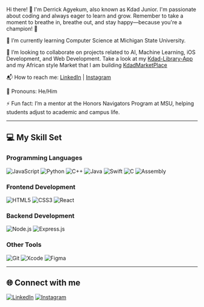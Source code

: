 Hi there! 👋
I'm Derrick Agyekum, also known as Kdad Junior. I'm passionate about coding and always eager to learn and grow. Remember to take a moment to breathe in, breathe out, and stay happy—because you're a champion! 🚀

🌱 I’m currently learning Computer Science at Michigan State University.

💖 I’m looking to collaborate on projects related to AI, Machine Learning, iOS Development, and Web Development. Take a look at my [Kdad-Library-App](https://www.loom.com/share/d31b32acaba248f0b7a40c9e2536de9b?sid=8c199dd5-7202-487e-a077-2251ef01c013) and my African style Market that I am building [KdadMarketPlace](https://www.kdadmarketplace.com/)

📬 How to reach me: [LinkedIn](https://www.linkedin.com/in/derrick-agyekum-23a09125b) | [Instagram](https://www.instagram.com/juniorkdad?igsh=MXJ2NTlkcTJkaWt2Mw%3D%3D&utm_source=qr)

🎯 Pronouns: He/Him

⚡ Fun fact: I’m a mentor at the Honors Navigators Program at MSU, helping students adjust to academic and campus life.

---

## 💻 My Skill Set

### Programming Languages
![JavaScript](https://img.shields.io/badge/-JavaScript-black?style=flat-square&logo=javascript)
![Python](https://img.shields.io/badge/-Python-black?style=flat-square&logo=python)
![C++](https://img.shields.io/badge/-C++-black?style=flat-square&logo=cplusplus)
![Java](https://img.shields.io/badge/-Java-black?style=flat-square&logo=java)
![Swift](https://img.shields.io/badge/-Swift-black?style=flat-square&logo=swift)
![C](https://img.shields.io/badge/-C-black?style=flat-square&logo=c)
![Assembly](https://img.shields.io/badge/-Assembly-black?style=flat-square&logo=gnuassembly)

### Frontend Development
![HTML5](https://img.shields.io/badge/-HTML5-black?style=flat-square&logo=html5)
![CSS3](https://img.shields.io/badge/-CSS3-black?style=flat-square&logo=css3)
![React](https://img.shields.io/badge/-React-black?style=flat-square&logo=react)

### Backend Development
![Node.js](https://img.shields.io/badge/-Node.js-black?style=flat-square&logo=node.js)
![Express.js](https://img.shields.io/badge/-Express.js-black?style=flat-square&logo=express)

### Other Tools
![Git](https://img.shields.io/badge/-Git-black?style=flat-square&logo=git)
![Xcode](https://img.shields.io/badge/-Xcode-black?style=flat-square&logo=xcode)
![Figma](https://img.shields.io/badge/-Figma-black?style=flat-square&logo=figma)

---

## 🌐 Connect with me
[![LinkedIn](https://img.shields.io/badge/-LinkedIn-black?style=flat-square&logo=linkedin)](https://www.linkedin.com/in/derrick-agyekum-23a09125b)
[![Instagram](https://img.shields.io/badge/-Instagram-black?style=flat-square&logo=instagram)](https://www.instagram.com/juniorkdad?igsh=MXJ2NTlkcTJkaWt2Mw%3D%3D&utm_source=qr)

<!---
KdadJunior/KdadJunior is a ✨ special ✨ repository because its `README.md` (this file) appears on your GitHub profile.
You can click the Preview link to take a look at your changes.
--->
